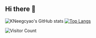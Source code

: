 ## Hi there 👋
![KNeegcyao's GitHub stats](https://github-readme-stats.vercel.app/api?username=KNeegcyao&show_icons=true&theme=tokyonight)
[![Top Langs](https://github-readme-stats.vercel.app/api/top-langs/?username=KNeegcyao&layout=compact)](https://github.com/KNeegcyao/github-readme-stats)





![Visitor Count](https://profile-counter.glitch.me/KNeegcyao/count.svg)
<!--
**KNeegcyao/KNeegcyao** is a ✨ _special_ ✨ repository because its `README.md` (this file) appears on your GitHub profile.

Here are some ideas to get you started:

- 🔭 I’m currently working on ...
- 🌱 I’m currently learning ...
- 👯 I’m looking to collaborate on ...
- 🤔 I’m looking for help with ...
- 💬 Ask me about ...
- 📫 How to reach me: ...
- 😄 Pronouns: ...
- ⚡ Fun fact: ...
-->
